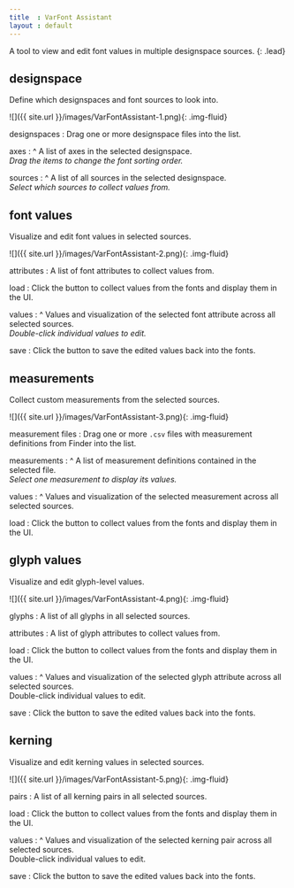 ```yaml
---
title  : VarFont Assistant
layout : default
---
```


A tool to view and edit font values in multiple designspace sources.
{: .lead}


designspace
-----------

Define which designspaces and font sources to look into.

![]({{ site.url }}/images/VarFontAssistant-1.png){: .img-fluid}

designspaces
: Drag one or more designspace files into the list.

axes
: ^
  A list of axes in the selected designspace.  
  *Drag the items to change the font sorting order.*

sources
: ^
  A list of all sources in the selected designspace.  
  *Select which sources to collect values from.*


font values
-----------

Visualize and edit font values in selected sources.

![]({{ site.url }}/images/VarFontAssistant-2.png){: .img-fluid}

attributes
: A list of font attributes to collect values from.

load
: Click the button to collect values from the fonts and display them in the UI.

values
: ^
  Values and visualization of the selected font attribute across all selected sources.  
  *Double-click individual values to edit.*

save
: Click the button to save the edited values back into the fonts.


measurements
------------

Collect custom measurements from the selected sources.

![]({{ site.url }}/images/VarFontAssistant-3.png){: .img-fluid}

measurement files
: Drag one or more `.csv` files with measurement definitions from Finder into the list.

measurements
: ^
  A list of measurement definitions contained in the selected file.  
  *Select one measurement to display its values.*

values
: ^
  Values and visualization of the selected measurement across all selected sources.  

load
: Click the button to collect values from the fonts and display them in the UI.


glyph values
------------

Visualize and edit glyph-level values.

![]({{ site.url }}/images/VarFontAssistant-4.png){: .img-fluid}

glyphs
: A list of all glyphs in all selected sources.

attributes
: A list of glyph attributes to collect values from.

load
: Click the button to collect values from the fonts and display them in the UI.

values
: ^
  Values and visualization of the selected glyph attribute across all selected sources.  
  Double-click individual values to edit.

save
: Click the button to save the edited values back into the fonts.


kerning
-------

Visualize and edit kerning values in selected sources.

![]({{ site.url }}/images/VarFontAssistant-5.png){: .img-fluid}

pairs
: A list of all kerning pairs in all selected sources.

load
: Click the button to collect values from the fonts and display them in the UI.

values
: ^
  Values and visualization of the selected kerning pair across all selected sources.  
  Double-click individual values to edit.

save
: Click the button to save the edited values back into the fonts.

